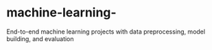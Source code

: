 # machine-learning-
End-to-end machine learning projects with data preprocessing, model building, and evaluation
